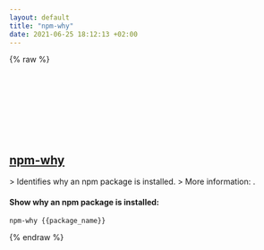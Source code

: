 ```yaml
---
layout: default
title: "npm-why"
date: 2021-06-25 18:12:13 +02:00
---
```

{% raw %}
<h2 id="npm-why">
  <a href="/en/common/npm-why.html">npm-why</a> <a href="#npm-why"><svg class="icon">
    <use href="/assets/images/unicode_sprite.svg#link" />
  </svg></a>
</h2>
> Identifies why an npm package is installed.
> More information: <https://www.npmjs.com/package/npm-why>.

#### Show why an npm package is installed:
```shell
npm-why {{package_name}}
```
{% endraw %}